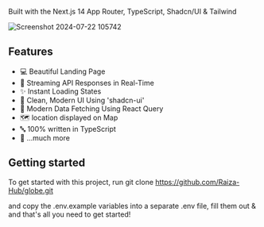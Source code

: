 Built with the Next.js 14 App Router, TypeScript, Shadcn/UI & Tailwind


![Screenshot 2024-07-22 105742](https://github.com/user-attachments/assets/4f16aded-1069-4fb6-8f88-c4c4fd3ee011)

## Features

- 💻 Beautiful Landing Page
- 🔄 Streaming API Responses in Real-Time
- ✨ Instant Loading States
- 🎨 Clean, Modern UI Using 'shadcn-ui'
- 🔧 Modern Data Fetching Using React Query
- 🗺️ location displayed on Map
- 🔤 100% written in TypeScript
- 🎁 ...much more

## Getting started
To get started with this project, run
git clone https://github.com/Raiza-Hub/globe.git


and copy the .env.example variables into a separate .env file, fill them out & and that's all you need to get started!
